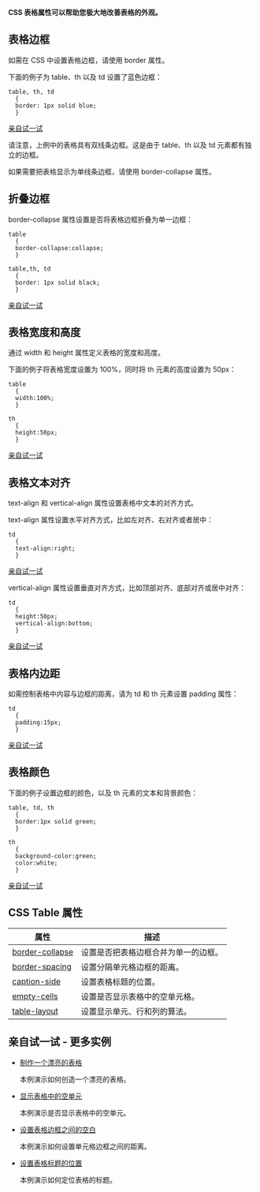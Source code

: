 **CSS 表格属性可以帮助您极大地改善表格的外观。**

## 表格边框

如需在 CSS 中设置表格边框，请使用 border 属性。

下面的例子为 table、th 以及 td 设置了蓝色边框：

```
table, th, td
  {
  border: 1px solid blue;
  }

```

[亲自试一试](http://www.w3school.com.cn/tiy/t.asp?f=csse_table_border)

请注意，上例中的表格具有双线条边框。这是由于 table、th 以及 td 元素都有独立的边框。

如果需要把表格显示为单线条边框，请使用 border-collapse 属性。

## 折叠边框

border-collapse 属性设置是否将表格边框折叠为单一边框：

```
table
  {
  border-collapse:collapse;
  }

table,th, td
  {
  border: 1px solid black;
  }

```

[亲自试一试](http://www.w3school.com.cn/tiy/t.asp?f=csse_table_border-collapse)

## 表格宽度和高度

通过 width 和 height 属性定义表格的宽度和高度。

下面的例子将表格宽度设置为 100%，同时将 th 元素的高度设置为 50px：

```
table
  {
  width:100%;
  }

th
  {
  height:50px;
  }

```

[亲自试一试](http://www.w3school.com.cn/tiy/t.asp?f=csse_table_width)

## 表格文本对齐

text-align 和 vertical-align 属性设置表格中文本的对齐方式。

text-align 属性设置水平对齐方式，比如左对齐、右对齐或者居中：

```
td
  {
  text-align:right;
  }

```

[亲自试一试](http://www.w3school.com.cn/tiy/t.asp?f=csse_table_align)

vertical-align 属性设置垂直对齐方式，比如顶部对齐、底部对齐或居中对齐：

```
td
  {
  height:50px;
  vertical-align:bottom;
  }

```

[亲自试一试](http://www.w3school.com.cn/tiy/t.asp?f=csse_table_vertical-align)

## 表格内边距

如需控制表格中内容与边框的距离，请为 td 和 th 元素设置 padding 属性：

```
td
  {
  padding:15px;
  }

```

[亲自试一试](http://www.w3school.com.cn/tiy/t.asp?f=csse_table_padding)

## 表格颜色

下面的例子设置边框的颜色，以及 th 元素的文本和背景颜色：

```
table, td, th
  {
  border:1px solid green;
  }

th
  {
  background-color:green;
  color:white;
  }

```

[亲自试一试](http://www.w3school.com.cn/tiy/t.asp?f=csse_table_color)

## CSS Table 属性

| 属性                                                         | 描述                                 |
| ------------------------------------------------------------ | ------------------------------------ |
| [border-collapse](http://www.w3school.com.cn/cssref/pr_tab_border-collapse.asp) | 设置是否把表格边框合并为单一的边框。 |
| [border-spacing](http://www.w3school.com.cn/cssref/pr_tab_border-spacing.asp) | 设置分隔单元格边框的距离。           |
| [caption-side](http://www.w3school.com.cn/cssref/pr_tab_caption-side.asp) | 设置表格标题的位置。                 |
| [empty-cells](http://www.w3school.com.cn/cssref/pr_tab_empty-cells.asp) | 设置是否显示表格中的空单元格。       |
| [table-layout](http://www.w3school.com.cn/cssref/pr_tab_table-layout.asp) | 设置显示单元、行和列的算法。         |

## 亲自试一试 - 更多实例

- [制作一个漂亮的表格](http://www.w3school.com.cn/tiy/t.asp?f=csse_table_fancy)

  本例演示如何创造一个漂亮的表格。

- [显示表格中的空单元](http://www.w3school.com.cn/tiy/t.asp?f=csse_table_empty-cells)

  本例演示是否显示表格中的空单元。

- [设置表格边框之间的空白](http://www.w3school.com.cn/tiy/t.asp?f=csse_table_border-spacing)

  本例演示如何设置单元格边框之间的距离。

- [设置表格标题的位置](http://www.w3school.com.cn/tiy/t.asp?f=csse_table_caption-side)

  本例演示如何定位表格的标题。